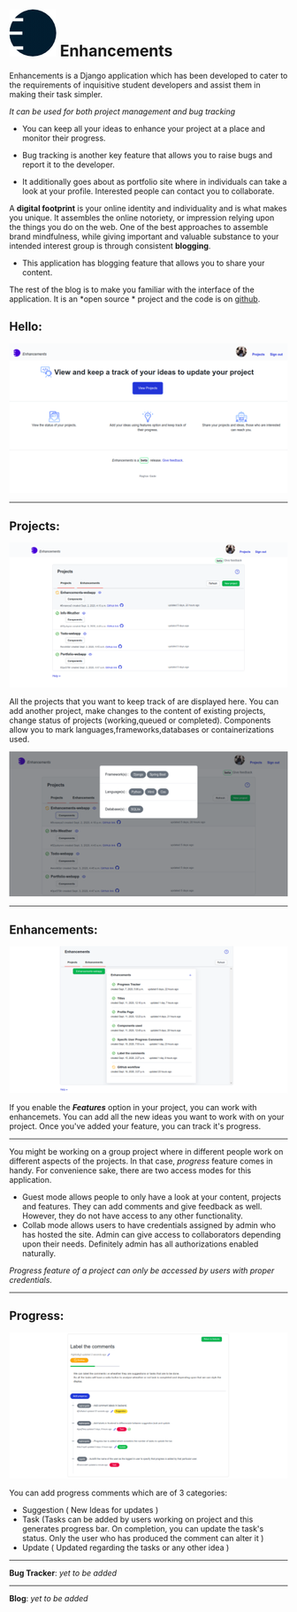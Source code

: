 # ![Logo](/static/images/offlog3.png) Enhancements

Enhancements is a Django application which has been developed to cater to the requirements of inquisitive student developers and assist them in making their task simpler. 

*It can be used for both project management and bug tracking*

- You can keep all your ideas to enhance your project at a place and monitor their progress.

- Bug tracking is another key feature that allows you to raise bugs and report it to the developer.

- It additionally goes about as portfolio site where in individuals can take a look at your profile. Interested people can contact you to collaborate. 


A **digital footprint** is your online identity and individuality and is what makes you unique.
It assembles the online notoriety, or impression relying upon the things you do on the web.
One of the best approaches to assemble brand mindfulness, while giving important and valuable substance to your intended interest group is through consistent **blogging**.

- This application has blogging feature that allows you to share your content.

The rest of the blog is to make you familiar with the interface of the application. It is an *open source *  project and the code is on [github](https://github.com/gade-raghav/project-enhancements).

## Hello:


![Welcome](/static/images/welcome.png)


********


## Projects:


![Projects](static/images/projects.png)

All the projects that you want to keep track of are displayed here. You can add another project, make changes to the content of existing projects, change status of projects (working,queued or completed).
Components allow you to mark languages,frameworks,databases or containerizations used.


![Components](static/images/components.png)


*********

## Enhancements:


![Enhancements](/static/images/enhancements.png)

If you enable the ***Features*** option in your project, you can work with enhancemets. You can add all the new ideas you want to work with on your project.
Once you've added your feature, you can track it's progress.


**********


You might be working on a group project where in different people work on different aspects of the projects. In that case, *progress* feature comes in handy. 
For convenience sake, there are two access modes for this application.
- Guest mode allows people to only have a look at your content, projects and features. They can add comments and give feedback as well. However, they do not have access to any other functionality.
- Collab mode allows users to have credentials assigned by admin who has hosted the site. Admin can give access to collaborators depending upon their needs. Definitely admin has all authorizations enabled naturally.

*Progress feature of a project can only be accessed by users with proper credentials.*


**********


## Progress: 


![Progress](static/images/progress.png)

You can add progress comments which are of 3 categories:
- Suggestion ( New Ideas for updates )
- Task (Tasks can be added by users working on project and this generates progress bar. On completion, you can update the task's status. Only the user who has produced the comment can alter it )
- Update ( Updated regarding the tasks or any other idea )



************


**Bug Tracker**: *yet to be added*


************


**Blog**: *yet to be added*
 
